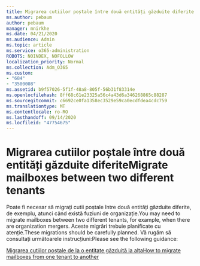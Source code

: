 ```yaml
---
title: Migrarea cutiilor poștale între două entități găzduite diferite
ms.author: pebaum
author: pebaum
manager: mnirkhe
ms.date: 04/21/2020
ms.audience: Admin
ms.topic: article
ms.service: o365-administration
ROBOTS: NOINDEX, NOFOLLOW
localization_priority: Normal
ms.collection: Adm_O365
ms.custom:
- "684"
- "3500008"
ms.assetid: b9f57026-5f1f-48a8-805f-56b31f83314e
ms.openlocfilehash: 8ff68c61e23325a56c4a43d6a346268865c88287
ms.sourcegitcommit: c6692ce0fa1358ec3529e59ca0ecdfdea4cdc759
ms.translationtype: MT
ms.contentlocale: ro-RO
ms.lasthandoff: 09/14/2020
ms.locfileid: "47754675"
---
```

# <a name="migrate-mailboxes-between-two-different-tenants"></a><span data-ttu-id="7b8ba-102">Migrarea cutiilor poștale între două entități găzduite diferite</span><span class="sxs-lookup"><span data-stu-id="7b8ba-102">Migrate mailboxes between two different tenants</span></span>

<span data-ttu-id="7b8ba-103">Poate fi necesar să migrați cutii poștale între două entități găzduite diferite, de exemplu, atunci când există fuziuni de organizație.</span><span class="sxs-lookup"><span data-stu-id="7b8ba-103">You may need to migrate mailboxes between two different tenants, for example, when there are organization mergers.</span></span> <span data-ttu-id="7b8ba-104">Aceste migrări trebuie planificate cu atenție.</span><span class="sxs-lookup"><span data-stu-id="7b8ba-104">These migrations should be carefully planned.</span></span> <span data-ttu-id="7b8ba-105">Vă rugăm să consultați următoarele instrucțiuni:</span><span class="sxs-lookup"><span data-stu-id="7b8ba-105">Please see the following guidance:</span></span>
  
[<span data-ttu-id="7b8ba-106">Migrarea cutiilor poștale de la o entitate găzduită la alta</span><span class="sxs-lookup"><span data-stu-id="7b8ba-106">How to migrate mailboxes from one tenant to another</span></span>](https://docs.microsoft.com/Exchange/mailbox-migration/migrate-mailboxes-across-tenants)
  